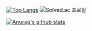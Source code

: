 <div align=LEFT>


[![Top Langs](https://github-readme-stats.vercel.app/api/top-langs/?username=Jung2312&layout=compact&theme=react)](https://github.com/anuraghazra/github-readme-stats)
   ![Solved.ac 프로필](http://mazassumnida.wtf/api/v2/generate_badge?boj={jung2312})
  
[![Anurag's github stats](https://github-readme-stats.vercel.app/api?username=Jung2312&show_icons=true&layout=compact&theme=react)](https://github.com/anuraghazra/github-readme-stats)

</div>


<!--
**Jung2312/Jung2312** is a ✨ _special_ ✨ repository because its `README.md` (this file) appears on your GitHub profile.

Here are some ideas to get you started:

- 🔭 I’m currently working on ...
- 🌱 I’m currently learning ...
- 👯 I’m looking to collaborate on ...
- 🤔 I’m looking for help with ...
- 💬 Ask me about ...
- 📫 How to reach me: ...
- 😄 Pronouns: ...
- ⚡ Fun fact: ...
-->
